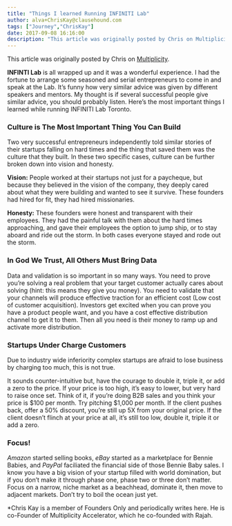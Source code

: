 ```yaml
---
title: "Things I learned Running INFINITI Lab"
author: alva+ChrisKay@clausehound.com
tags: ["Journey","ChrisKay"]
date: 2017-09-08 16:16:00
description: "This article was originally posted by Chris on Multiplicity. INFINTI Lab is all wrapped up and it was a wonderful experience."
---
```




This article was originally posted by Chris on [Multiplicity](http://multiplicity.media/2017/08/29/things-learned-running-infiniti-labs/).

**INFINTI Lab** is all wrapped up and it was a wonderful experience. I had the fortune to arrange some seasoned and serial entrepreneurs to come in and speak at the Lab. It’s funny how very similar advice was given by different speakers and mentors. My thought is if several successful people give similar advice, you should probably listen. Here’s the most important things I learned while running INFINITI Lab Toronto.

### Culture is The Most Important Thing You Can Build

Two very successful entrepreneurs independently told similar stories of their startups falling on hard times and the thing that saved them was the culture that they built. In these two specific cases, culture can be further broken down into vision and honesty.

**Vision:** People worked at their startups not just for a paycheque, but because they believed in the vision of the company, they deeply cared about what they were building and wanted to see it survive. These founders had hired for fit, they had hired missionaries.

**Honesty:** These founders were honest and transparent with their employees. They had the painful talk with them about the hard times approaching, and gave their employees the option to jump ship, or to stay aboard and ride out the storm. In both cases everyone stayed and rode out the storm.

### In God We Trust, All Others Must Bring Data

Data and validation is so important in so many ways. You need to prove you’re solving a real problem that your target customer actually cares about solving (hint: this means they give you money). You need to validate that your channels will produce effective traction for an efficient cost (Low cost of customer acquisition). Investors get excited when you can prove you have a product people want, and you have a cost effective distribution channel to get it to them. Then all you need is their money to ramp up and activate more distribution.

### Startups Under Charge Customers

Due to industry wide inferiority complex startups are afraid to lose business by charging too much, this is not true.

It sounds counter-intuitive but, have the courage to double it, triple it, or add a zero to the price. If your price is too high, it’s easy to lower, but very hard to raise once set. Think of it, if you’re doing B2B sales and you think your price is $100 per month. Try pitching $1,000 per month. If the client pushes back, offer a 50% discount, you’re still up 5X from your original price. If the client doesn’t flinch at your price at all, it’s still too low, double it, triple it or add a zero.

### Focus!

*Amazon* started selling books, *eBay* started as a marketplace for Bennie Babies, and *PayPal* faciliated the financial side of those Bennie Baby sales. I know you have a big vision of your startup filled with world domination, but if you don’t make it through phase one, phase two or three don’t matter. Focus on a narrow, niche market as a beachhead, dominate it, then move to adjacent markets. Don’t try to boil the ocean just yet.

*Chris Kay is a member of Founders Only and periodically writes here. He is co-Founder of Multiplicity Accelerator, which he co-founded with Rajah.
